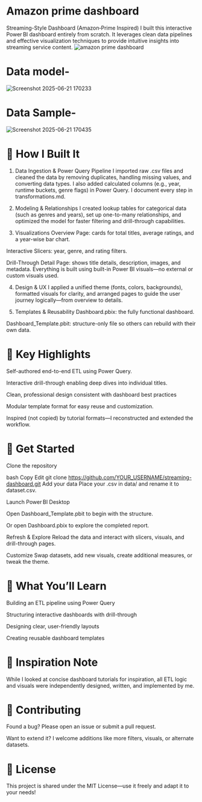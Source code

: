 # Amazon prime dashboard
Streaming-Style Dashboard (Amazon‑Prime Inspired) I built this interactive Power BI dashboard entirely from scratch. It leverages clean data pipelines and effective visualization techniques to provide intuitive insights into streaming service content.
![amazon prime dashboard](https://github.com/user-attachments/assets/a0396ccb-421d-46fc-83d7-44749778a935)

# Data model-
![Screenshot 2025-06-21 170233](https://github.com/user-attachments/assets/23fed57d-5a45-4a39-80d0-62ac66bd7784)

# Data Sample-
![Screenshot 2025-06-21 170435](https://github.com/user-attachments/assets/4642062d-374c-41a2-a4ed-c698117f887d)

# 🔨 How I Built It
1. Data Ingestion & Power Query Pipeline
I imported raw .csv files and cleaned the data by removing duplicates, handling missing values, and converting data types. I also added calculated columns (e.g., year, runtime buckets, genre flags) in Power Query. I document every step in transformations.md.

2. Modeling & Relationships
I created lookup tables for categorical data (such as genres and years), set up one-to-many relationships, and optimized the model for faster filtering and drill-through capabilities.

3. Visualizations
Overview Page: cards for total titles, average ratings, and a year-wise bar chart.

Interactive Slicers: year, genre, and rating filters.

Drill-Through Detail Page: shows title details, description, images, and metadata.
Everything is built using built-in Power BI visuals—no external or custom visuals used.

4. Design & UX
I applied a unified theme (fonts, colors, backgrounds), formatted visuals for clarity, and arranged pages to guide the user journey logically—from overview to details.

5. Templates & Reusability
Dashboard.pbix: the fully functional dashboard.

Dashboard_Template.pbit: structure-only file so others can rebuild with their own data.

# 🌟 Key Highlights
Self-authored end-to-end ETL using Power Query.

Interactive drill-through enabling deep dives into individual titles.

Clean, professional design consistent with dashboard best practices



Modular template format for easy reuse and customization.

Inspired (not copied) by tutorial formats—I reconstructed and extended the workflow.

# 🚀 Get Started
Clone the repository

bash
Copy
Edit
git clone https://github.com/YOUR_USERNAME/streaming-dashboard.git
Add your data
Place your .csv in data/ and rename it to dataset.csv.

Launch Power BI Desktop

Open Dashboard_Template.pbit to begin with the structure.

Or open Dashboard.pbix to explore the completed report.

Refresh & Explore
Reload the data and interact with slicers, visuals, and drill-through pages.

Customize
Swap datasets, add new visuals, create additional measures, or tweak the theme.

# 🧠 What You’ll Learn
Building an ETL pipeline using Power Query

Structuring interactive dashboards with drill-through

Designing clear, user-friendly layouts

Creating reusable dashboard templates

# 💬 Inspiration Note
While I looked at concise dashboard tutorials for inspiration, all ETL logic and visuals were independently designed, written, and implemented by me.

# 🤝 Contributing
Found a bug? Please open an issue or submit a pull request.

Want to extend it? I welcome additions like more filters, visuals, or alternate datasets.

# 📄 License
This project is shared under the MIT License—use it freely and adapt it to your needs!

















